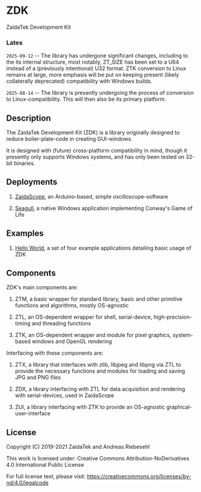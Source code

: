 # ZDK

ZaidaTek Development Kit



### Lates

`2025-09-12` -- The library has undergone significant changes, including to the its internal structure, most notably, ZT_SIZE has been set to a U64 instead of a (previously intentional) U32 format. ZTK conversion to Linux remains at large, more emphasis will be put on keeping present (likely collaterally deprecated) compatibility with Windows builds.

`2025-08-14` -- The library is presently undergoing the process of conversion to Linux-compatibility. This will then also be its primary platform.



## Description


The ZaidaTek Development Kit (ZDK) is a library originally designed to reduce boiler-plate-code in creating GUI-windows.

It is designed with (future) cross-platform compatibility in mind, though it presently only supports Windows systems, and has only been tested on 32-bit binaries.


## Deployments

1) [ZaidaScope](https://github.com/ZaidaTek/ZaidaScope), an Arduino-based, simple oscilloscope-software

2) [Seagull](https://github.com/ariebesehl/Seagull), a native Windows application implementing Conway's Game of Life


## Examples

1) [Hello World](https://github.com/ariebesehl/HelloWorld), a set of four example applications detailing basic usage of ZDK


## Components

ZDK's main components are:

1) ZTM, a basic wrapper for standard library, basic and other primitive functions and algorithms, mostly OS-agnostic

2) ZTL, an OS-dependent wrapper for shell, serial-device, high-precision-timing and threading functions

3) ZTK, an OS-dependent wrapper and module for pixel graphics, system-based windows and OpenGL rendering

Interfacing with these components are:

1) ZTX, a library that interfaces with zlib, libjpeg and libpng via ZTL to provide the necessary functions and modules for loading and saving JPG and PNG files

2) ZDX, a library interfacing with ZTL for data acquisition and rendering with serial-devices, used in ZaidaScope

3) ZUI, a library interfacing with ZTK to provide an OS-agnostic graphical-user-interface


## License

Copyright (C) 2019-2021 ZaidaTek and Andreas Riebesehl

This work is licensed under: Creative Commons Attribution-NoDerivatives 4.0 International Public License

For full license text, please visit: https://creativecommons.org/licenses/by-nd/4.0/legalcode
